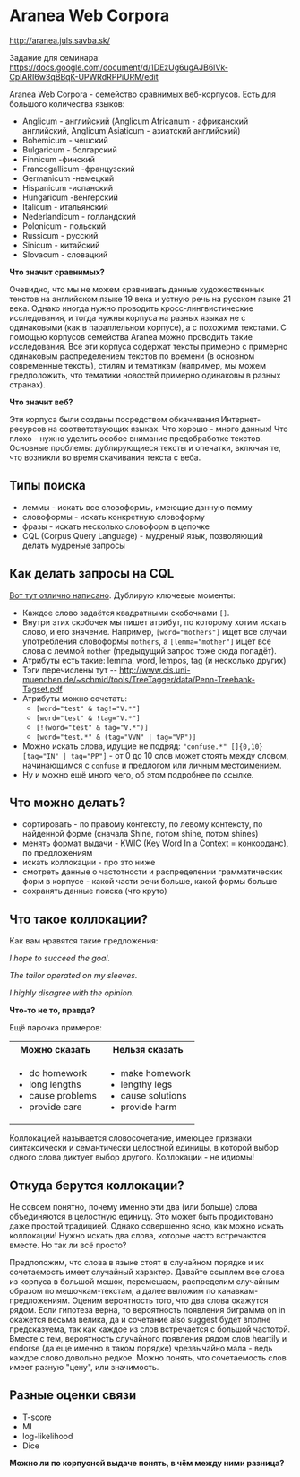 # Aranea Web Corpora

<http://aranea.juls.savba.sk/>

Задание для семинара: <https://docs.google.com/document/d/1DEzUg6ugAJB6lVk-CplARI6w3qBBqK-UPWRdRPPiURM/edit>

Aranea Web Corpora - семейство сравнимых веб-корпусов. Есть для большого количества языков:
* Anglicum  - английский (Anglicum Africanum - африканский английский, Anglicum Asiaticum - азиатский английский)
* Bohemicum - чешский
* Bulgaricum - болгарский
* Finnicum -финский
* Francogallicum -французский
* Germanicum -немецкий
* Hispanicum -испанский
* Hungaricum -венгерский 
* Italicum - итальянский
* Nederlandicum - голландский
* Polonicum - польский
* Russicum - русский
* Sinicum - китайский
* Slovacum - словацкий

**Что значит сравнимых?**

Очевидно, что мы не можем сравнивать данные художественных текстов на английском языке 19 века и устную речь на русском языке 21 века. Однако иногда нужно проводить кросс-лингвистические исследования, и тогда нужны корпуса на разных языках не с одинаковыми (как в параллельном корпусе), а с похожими текстами. С помощью корпусов семейства Aranea можно проводить такие исследования. Все эти корпуса содержат тексты примерно с примерно одинаковым распределением текстов по времени (в основном современные тексты), стилям и тематикам (например, мы можем предположить, что тематики новостей примерно одинаковы в разных странах).

**Что значит веб?**

Эти корпуса были созданы посредством обкачивания Интернет-ресурсов на соответствующих языках. Что хорошо - много данных! Что плохо - нужно уделить особое внимание предобработке текстов. Основные проблемы: дублирующиеся тексты и опечатки, включая те, что возникли во время скачивания текста с веба.

## Типы поиска

* леммы - искать все словоформы, имеющие данную лемму
* словоформы - искать конкретную словоформу
* фразы - искать несколько словоформ в цепочке
* CQL (Corpus Query Language) - мудреный язык, позволяющий делать мудреные запросы

## Как делать запросы на CQL

[Вот тут отлично написано](https://www.sketchengine.co.uk/documentation/corpus-querying/). Дублирую ключевые моменты:
* Каждое слово задаётся квадратными скобочками `[]`. 
* Внутри этих скобочек мы пишет атрибут, по которому хотим искать слово, и его значение. Например, `[word="mothers"]` ищет все случаи употребления словоформы `mothers`, а `[lemma="mother"]` ищет все слова с леммой `mother` (предыдущий запрос тоже сюда попадёт).
* Атрибуты есть такие: lemma, word, lempos, tag (и несколько других)
* Тэги перечислены тут -- <http://www.cis.uni-muenchen.de/~schmid/tools/TreeTagger/data/Penn-Treebank-Tagset.pdf>
* Атрибуты можно сочетать:
    * `[word="test" & tag!="V.*"]`
    * `[word="test" & !tag="V.*"]`
    * `[!(word="test" & tag="V.*")]`
    * `[word="test.*" & (tag="VVN" | tag="VP")]`
* Можно искать слова, идущие не подряд: `"confuse.*" []{0,10} [tag="IN" | tag="PP"]` - от 0 до 10 слов может стоять между словом, начинающимся с `confuse` и предлогом или личным местоимением.
* Ну и можно ещё много чего, об этом подробнее по ссылке.

## Что можно делать?

* сортировать - по правому контексту, по левому контексту, по найденной форме (сначала Shine, потом shine, потом shines)
* менять формат выдачи - KWIC (Key Word In a Context = конкорданс), по предложениям
* искать коллокации - про это ниже
* смотреть данные о частотности и распределении грамматических форм в корпусе - какой части речи больше, какой формы больше
* сохранять данные поиска (что круто)

## Что такое коллокации?

Как вам нравятся такие предложения:

_I hope to succeed the goal._

_The tailor operated on my sleeves._

_I highly disagree with the opinion._

**Что-то не то, правда?**

Ещё парочка примеров:
<table>
<tr><th>Можно сказать</th><th>Нельзя сказать</th></tr>
<tr>
<td>
<ul>
<li>do homework</li>
<li>long lengths</li>
<li>cause problems</li>
<li>provide care</li>
</ul>
</td>
<td>
<ul>
<li>make homework</li>
<li>lengthy legs</li>
<li>cause solutions</li>
<li>provide harm</li>
</ul>
</td>
</tr>
</table>

Коллокацией называется словосочетание, имеющее признаки синтаксически и семантически целостной единицы, в которой выбор одного слова диктует выбор другого. Коллокации - не идиомы!

## Откуда берутся коллокации?

Не совсем понятно, почему именно эти два (или больше) слова объединяются в целостную единицу. Это может быть продиктовано даже простой традицией. Однако совершенно ясно, как можно искать коллокации! Нужно искать два слова, которые часто встречаются вместе. Но так ли всё просто?

Предположим, что слова в языке стоят в случайном порядке и их сочетаемость имеет случайный характер. Давайте ссыплем все слова из корпуса в большой мешок, перемешаем, распределим случайным образом по мешочкам-текстам, а далее выложим по канавкам-предложениям. Оценим вероятность того, что два слова окажутся рядом. Если гипотеза верна, то вероятность появления биграмма on in окажется весьма велика, да и сочетание also suggest будет вполне предсказуема, так как каждое из слов встречается с большой частотой. Вместе с тем, вероятность случайного появления рядом слов heartily и endorse (да еще именно в таком порядке) чрезвычайно мала - ведь каждое слово довольно редкое. Можно понять, что сочетаемость слов имеет разную "цену", или значимость.

## Разные оценки связи
* T-score
* MI
* log-likelihood
* Dice

**Можно ли по корпусной выдаче понять, в чём между ними разница?**